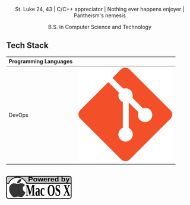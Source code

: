 <p align="center" width="100%">
  St. Luke 24, 43</span> | C/C++ appreciator</span> | Nothing ever happens enjoyer <span> | Pantheism's nemesis
</p>
<p align="center" width="100%">
  B.S. in Computer Science and Technology
</p>

## Tech Stack

| Programming Languages |                          |
| --------------------- | -----------------------  |
| DevOps                | ![Git](./assets/git.svg) |

<br> <img src='assets/mac_os_x.svg' alt='ico-macos-x'> 
